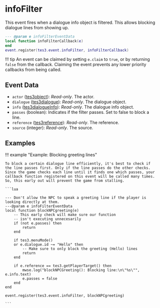 # infoFilter
<div class="search_terms" style="display: none">infofilter</div>

<!---
	This file is autogenerated. Do not edit this file manually. Your changes will be ignored.
	More information: https://github.com/MWSE/MWSE/tree/master/docs
-->

This event fires when a dialogue info object is filtered. This allows blocking dialogue lines from showing up.

```lua
--- @param e infoFilterEventData
local function infoFilterCallback(e)
end
event.register(tes3.event.infoFilter, infoFilterCallback)
```

!!! tip
	An event can be claimed by setting `e.claim` to `true`, or by returning `false` from the callback. Claiming the event prevents any lower priority callbacks from being called.

## Event Data

* `actor` ([tes3object](../../types/tes3object)): *Read-only*. The actor.
* `dialogue` ([tes3dialogue](../../types/tes3dialogue)): *Read-only*. The dialogue object.
* `info` ([tes3dialogueInfo](../../types/tes3dialogueInfo)): *Read-only*. The dialogue info object.
* `passes` (boolean): Indicates if the filter passes. Set to false to block a line.
* `reference` ([tes3reference](../../types/tes3reference)): *Read-only*. The reference.
* `source` (integer): *Read-only*. The source.

## Examples

!!! example "Example: Blocking greeting lines"

	To block a certain dialogue line efficiently, it's best to check if the line passes first. Only if the line passes do the other checks. Since the game checks each line until it finds one which passes, your callback function registered on this event will be called many times. So, this early out will prevent the game from stalling.

	```lua
	
	--- Don't allow the NPC to speak a greeting line if the player is looking directly at them.
	---@param e infoFilterEventData
	local function blockNPCgreeting(e)
		-- This early check will make sure our function
		-- isn't executing unnecesarily
		if (not e.passes) then
			return
		end
	
		if tes3.menuMode()
		or e.dialogue.id ~= "Hello" then
			-- Make sure to only block the greeting (Hello) lines
			return
		end
	
		if e.reference == tes3.getPlayerTarget() then
			mwse.log("blockNPCGreeting(): Blocking line:\n\"%s\"", e.info.text)
			e.passes = false
		end
	end
	
	event.register(tes3.event.infoFilter, blockNPCgreeting)

	```

